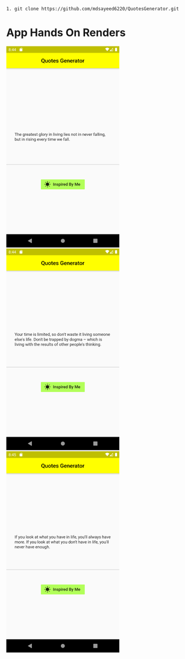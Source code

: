 ```
1. git clone https://github.com/mdsayeed6220/QuotesGenerator.git
```

# App Hands On Renders

<img src="./Renders1.png" alt="Kitten"
	title="A cute kitten" width="300"  />
<img src="./Renders2.png" alt="Kitten"
	title="A cute kitten" width="300"  />
<img src="./Renders3.png" alt="Kitten"
	title="A cute kitten" width="300"  />
